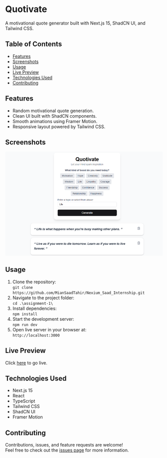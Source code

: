 # Quotivate

A motivational quote generator built with Next.js 15, ShadCN UI, and Tailwind CSS.

## Table of Contents

- [Features](#features)
- [Screenshots](#screenshots)
- [Usage](#usage)
- [Live Preview](#live-preview)
- [Technologies Used](#technologies-used)
- [Contributing](#contributing)

## Features

- Random motivational quote generation.
- Clean UI built with ShadCN components.
- Smooth animations using Framer Motion.
- Responsive layout powered by Tailwind CSS.

## Screenshots

<img src="public/screenshot.png" alt="Screenshot">

## Usage

1. Clone the repository:  
   `git clone https://github.com/MianSaadTahir/Nexium_Saad_Internship.git`
2. Navigate to the project folder:  
   `cd .\assignment-1\`
3. Install dependencies:  
   `npm install`
4. Start the development server:  
   `npm run dev`
5. Open live server in your browser at:  
   `http://localhost:3000`

## Live Preview

Click [here](https://nexium-saad-assignment-1.vercel.app) to go live.

## Technologies Used

- Next.js 15
- React
- TypeScript
- Tailwind CSS
- ShadCN UI
- Framer Motion

## Contributing

Contributions, issues, and feature requests are welcome!  
Feel free to check out the [issues page](https://github.com/MianSaadTahir/Nexium_Saad_Internship/issues) for more information.
